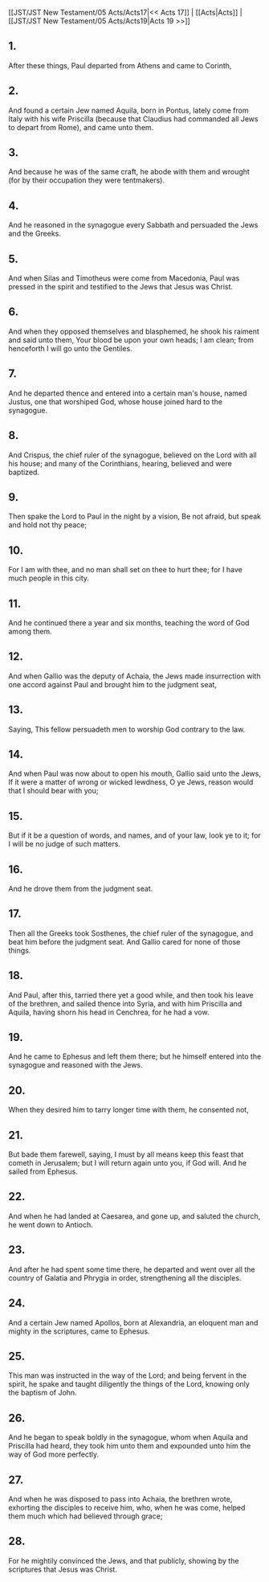 [[JST/JST New Testament/05 Acts/Acts17|<< Acts 17]] | [[Acts|Acts]] | [[JST/JST New Testament/05 Acts/Acts19|Acts 19 >>]]
## 1.
After these things, Paul departed from Athens and came to Corinth,
## 2.
And found a certain Jew named Aquila, born in Pontus, lately come from Italy with his wife Priscilla (because that Claudius had commanded all Jews to depart from Rome), and came unto them.
## 3.
And because he was of the same craft, he abode with them and wrought (for by their occupation they were tentmakers).
## 4.
And he reasoned in the synagogue every Sabbath and persuaded the Jews and the Greeks.
## 5.
And when Silas and Timotheus were come from Macedonia, Paul was pressed in the spirit and testified to the Jews that Jesus was Christ.
## 6.
And when they opposed themselves and blasphemed, he shook his raiment and said unto them, Your blood be upon your own heads; I am clean; from henceforth I will go unto the Gentiles.
## 7.
And he departed thence and entered into a certain man\'s house, named Justus, one that worshiped God, whose house joined hard to the synagogue.
## 8.
And Crispus, the chief ruler of the synagogue, believed on the Lord with all his house; and many of the Corinthians, hearing, believed and were baptized.
## 9.
Then spake the Lord to Paul in the night by a vision, Be not afraid, but speak and hold not thy peace;
## 10.
For I am with thee, and no man shall set on thee to hurt thee; for I have much people in this city.
## 11.
And he continued there a year and six months, teaching the word of God among them.
## 12.
And when Gallio was the deputy of Achaia, the Jews made insurrection with one accord against Paul and brought him to the judgment seat,
## 13.
Saying, This fellow persuadeth men to worship God contrary to the law.
## 14.
And when Paul was now about to open his mouth, Gallio said unto the Jews, If it were a matter of wrong or wicked lewdness, O ye Jews, reason would that I should bear with you;
## 15.
But if it be a question of words, and names, and of your law, look ye to it; for I will be no judge of such matters.
## 16.
And he drove them from the judgment seat.
## 17.
Then all the Greeks took Sosthenes, the chief ruler of the synagogue, and beat him before the judgment seat. And Gallio cared for none of those things.
## 18.
And Paul, after this, tarried there yet a good while, and then took his leave of the brethren, and sailed thence into Syria, and with him Priscilla and Aquila, having shorn his head in Cenchrea, for he had a vow.
## 19.
And he came to Ephesus and left them there; but he himself entered into the synagogue and reasoned with the Jews.
## 20.
When they desired him to tarry longer time with them, he consented not,
## 21.
But bade them farewell, saying, I must by all means keep this feast that cometh in Jerusalem; but I will return again unto you, if God will. And he sailed from Ephesus.
## 22.
And when he had landed at Caesarea, and gone up, and saluted the church, he went down to Antioch.
## 23.
And after he had spent some time there, he departed and went over all the country of Galatia and Phrygia in order, strengthening all the disciples.
## 24.
And a certain Jew named Apollos, born at Alexandria, an eloquent man and mighty in the scriptures, came to Ephesus.
## 25.
This man was instructed in the way of the Lord; and being fervent in the spirit, he spake and taught diligently the things of the Lord, knowing only the baptism of John.
## 26.
And he began to speak boldly in the synagogue, whom when Aquila and Priscilla had heard, they took him unto them and expounded unto him the way of God more perfectly.
## 27.
And when he was disposed to pass into Achaia, the brethren wrote, exhorting the disciples to receive him, who, when he was come, helped them much which had believed through grace;
## 28.
For he mightily convinced the Jews, and that publicly, showing by the scriptures that Jesus was Christ.


